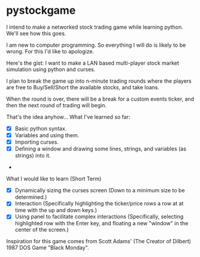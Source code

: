 pystockgame
===========

I intend to make a networked stock trading game while learning python.  We'll see how this goes.

I am new to computer programming. So everything I will do is likely to be wrong. For this I'd like to apologize. 

Here's the gist: I want to make a LAN based multi-player stock market simulation using python and curses. 

I plan to break the game up into n-minute trading rounds where the players are free to Buy/Sell/Short the available stocks, and take loans.

When the round is over, there will be a break for a custom events ticker, and then the next round of trading will begin. 

That's the idea anyhow... 
What I've learned so far: 
- [x] Basic python syntax. 
- [x] Variables and using them. 
- [x] Importing curses.
- [x] Defining a window and drawing some lines, strings, and variables (as strings) into it. 
- 
What I would like to learn (Short Term) 
- [x] Dynamically sizing the curses screen (Down to a minimum size to be determined.) 
- [x] Interaction (Specifically highlighting the ticker/price rows a row at at time with the up and down keys.) 
- [x] Using panel to facilitate complex interactions (Specifically, selecting highlighted row with the Enter key, and floating a new "window" in the center of the screen.) 
 
Inspiration for this game comes from Scott Adams' (The Creator of Dilbert) 1987 DOS Game "Black Monday".
